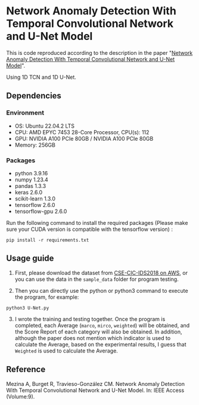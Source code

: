 # Network Anomaly Detection With Temporal Convolutional Network and U-Net Model
This is code reproduced according to the description in the paper "[Network Anomaly Detection With Temporal Convolutional Network and U-Net Model](https://arxiv.org/pdf/1805.03409.pdf)".    

Using 1D TCN and 1D U-Net.
## Dependencies
### Environment
- OS: Ubuntu 22.04.2 LTS
- CPU: AMD EPYC 7453 28-Core Processor, CPU(s): 112
- GPU: NVIDIA A100 PCIe 80GB / NVIDIA A100 PCIe 80GB
- Memory: 256GB

### Packages
- python 3.9.16
- numpy 1.23.4
- pandas 1.3.3
- keras 2.6.0
- scikit-learn 1.3.0
- tensorflow 2.6.0
- tensorflow-gpu 2.6.0

Run the following command to install the required packages (Please make sure your CUDA version is compatible with the tensorflow version) :

```
pip install -r requirements.txt
```
## Usage guide
1. First, please download the dataset from [CSE-CIC-IDS2018 on AWS](https://www.unb.ca/cic/datasets/ids-2018.html), or you can use the data in the `sample_data` folder for program testing.

2. Then you can directly use the python or python3 command to execute the program, for example: 

```
python3 U-Net.py
```

3. I wrote the training and testing together. Once the program is completed, each Average (`marco`, `mirco`, `weighted`) will be obtained, and the Score Report of each category will also be obtained. In addition, although the paper does not mention which indicator is used to calculate the Average, based on the experimental results, I guess that `Weighted` is used to calculate the Average.

## Reference
Mezina A, Burget R, Travieso-González CM. Network Anomaly Detection With Temporal Convolutional Network and U-Net Model. In: IEEE Access (Volume:9).